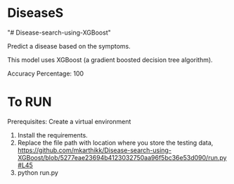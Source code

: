 # DiseaseS
"# Disease-search-using-XGBoost" 


Predict a disease based on the symptoms. 

This model uses XGBoost (a gradient boosted decision tree algorithm).

Accuracy Percentage: 100

# To RUN

Prerequisites: Create a virtual environment

1) Install the requirements.
2) Replace the file path with location where you store the testing data,
   https://github.com/mkarthikk/Disease-search-using-XGBoost/blob/5277eae23694b4123032750aa96f5bc36e53d090/run.py#L45
3) python run.py
